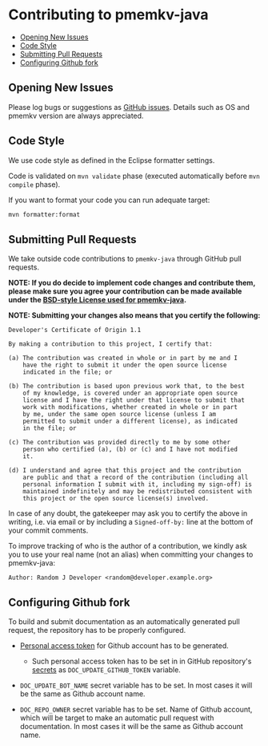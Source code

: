 # Contributing to pmemkv-java

- [Opening New Issues](#opening-new-issues)
- [Code Style](#code-style)
- [Submitting Pull Requests](#submitting-pull-requests)
- [Configuring Github fork](#configuring-github-fork)

## Opening New Issues

Please log bugs or suggestions as [GitHub issues](https://github.com/pmem/pmemkv-java/issues).
Details such as OS and pmemkv version are always appreciated.

## Code Style

We use code style as defined in the Eclipse formatter settings.

Code is validated on `mvn validate` phase (executed automatically before `mvn compile` phase).

If you want to format your code you can run adequate target:
```sh
mvn formatter:format
```

## Submitting Pull Requests

We take outside code contributions to `pmemkv-java` through GitHub pull requests.

**NOTE: If you do decide to implement code changes and contribute them,
please make sure you agree your contribution can be made available
under the [BSD-style License used for pmemkv-java](https://github.com/pmem/pmemkv-java/blob/master/LICENSE).**

**NOTE: Submitting your changes also means that you certify the following:**

```
Developer's Certificate of Origin 1.1

By making a contribution to this project, I certify that:

(a) The contribution was created in whole or in part by me and I
    have the right to submit it under the open source license
    indicated in the file; or

(b) The contribution is based upon previous work that, to the best
    of my knowledge, is covered under an appropriate open source
    license and I have the right under that license to submit that
    work with modifications, whether created in whole or in part
    by me, under the same open source license (unless I am
    permitted to submit under a different license), as indicated
    in the file; or

(c) The contribution was provided directly to me by some other
    person who certified (a), (b) or (c) and I have not modified
    it.

(d) I understand and agree that this project and the contribution
    are public and that a record of the contribution (including all
    personal information I submit with it, including my sign-off) is
    maintained indefinitely and may be redistributed consistent with
    this project or the open source license(s) involved.
```

In case of any doubt, the gatekeeper may ask you to certify the above in writing,
i.e. via email or by including a `Signed-off-by:` line at the bottom
of your commit comments.

To improve tracking of who is the author of a contribution, we kindly ask you
to use your real name (not an alias) when committing your changes to pmemkv-java:
```
Author: Random J Developer <random@developer.example.org>
```

## Configuring Github fork

To build and submit documentation as an automatically generated pull request,
the repository has to be properly configured.

* [Personal access token](https://docs.github.com/en/github/authenticating-to-github/creating-a-personal-access-token) for Github account has to be generated.
  * Such personal access token has to be set in in GitHub repository's
  [secrets](https://docs.github.com/en/actions/configuring-and-managing-workflows/creating-and-storing-encrypted-secrets)
  as `DOC_UPDATE_GITHUB_TOKEN` variable.

* `DOC_UPDATE_BOT_NAME` secret variable has to be set. In most cases it will be
  the same as Github account name.

* `DOC_REPO_OWNER` secret variable has to be set. Name of Github account,
  which will be target to make an automatic pull request with documentation.
  In most cases it will be the same as Github account name.
